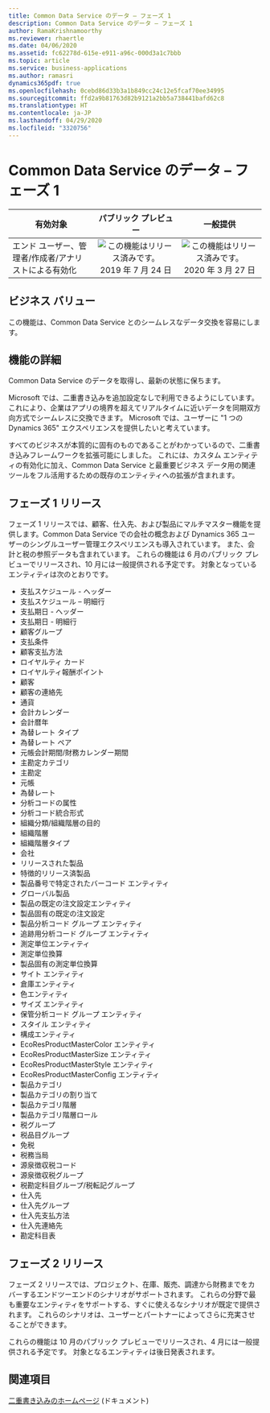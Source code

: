 ```yaml
---
title: Common Data Service のデータ – フェーズ 1
description: Common Data Service のデータ – フェーズ 1
author: RamaKrishnamoorthy
ms.reviewer: rhaertle
ms.date: 04/06/2020
ms.assetid: fc62278d-615e-e911-a96c-000d3a1c7bbb
ms.topic: article
ms.service: business-applications
ms.author: ramasri
dynamics365pdf: true
ms.openlocfilehash: 0cebd86d33b3a1b849cc24c12e5fcaf70ee34995
ms.sourcegitcommit: ffd2a9b81763d82b9121a2bb5a738441bafd62c8
ms.translationtype: HT
ms.contentlocale: ja-JP
ms.lasthandoff: 04/29/2020
ms.locfileid: "3320756"
---
```

# <a name="data-in-common-data-service--phase-1"></a>Common Data Service のデータ – フェーズ 1


| 有効対象    |  パブリック プレビュー | 一般提供 | 
| ---------- | :----------: |:----------: |
|エンド ユーザー、管理者/作成者/アナリストによる有効化|![この機能はリリース済みです。](/dynamics365-release-plan/media/green-checkmark.png "この機能はリリース済みです。") 2019 年 7 月 24 日| ![この機能はリリース済みです。](/dynamics365-release-plan/media/green-checkmark.png "この機能はリリース済みです。") 2020 年 3 月 27 日|


## <a name="business-value"></a>ビジネス バリュー
<!-- bv start -->
この機能は、Common Data Service とのシームレスなデータ交換を容易にします。
<!-- bv end -->



## <a name="feature-details"></a>機能の詳細
<!--feature detail start -->
Common Data Service のデータを取得し、最新の状態に保ちます。 

Microsoft では、二重書き込みを追加設定なしで利用できるようにしています。 これにより、企業はアプリの境界を超えてリアルタイムに近いデータを同期双方向方式でシームレスに交換できます。 Microsoft では、ユーザーに "1 つの Dynamics 365" エクスペリエンスを提供したいと考えています。 

すべてのビジネスが本質的に固有のものであることがわかっているので、二重書き込みフレームワークを拡張可能にしました。 これには、カスタム エンティティの有効化に加え、Common Data Service と最重要ビジネス データ用の関連ツールをフル活用するための既存のエンティティへの拡張が含まれます。

## <a name="phase-1-release"></a>フェーズ 1 リリース
フェーズ 1 リリースでは、顧客、仕入先、および製品にマルチマスター機能を提供します。Common Data Service での会社の概念および Dynamics 365 ユーザーのシングルユーザー管理エクスペリエンスも導入されています。 また、会計と税の参照データも含まれています。 これらの機能は 6 月のパブリック プレビューでリリースされ、10 月には一般提供される予定です。 対象となっているエンティティは次のとおりです。 

* 支払スケジュール - ヘッダー  
* 支払スケジュール – 明細行
* 支払期日 - ヘッダー
* 支払期日 - 明細行
* 顧客グループ
* 支払条件
* 顧客支払方法
* ロイヤルティ カード
* ロイヤルティ報酬ポイント
* 顧客
* 顧客の連絡先
* 通貨
* 会計カレンダー
* 会計暦年
* 為替レート タイプ
* 為替レート ペア
* 元帳会計期間/財務カレンダー期間
* 主勘定カテゴリ
* 主勘定
* 元帳
* 為替レート
* 分析コードの属性
* 分析コード統合形式
* 組織分類/組織階層の目的
* 組織階層
* 組織階層タイプ
* 会社
* リリースされた製品
* 特徴的リリース済製品
* 製品番号で特定されたバーコード エンティティ
* グローバル製品
* 製品の既定の注文設定エンティティ
* 製品固有の既定の注文設定
* 製品分析コード グループ エンティティ
* 追跡用分析コード グループ エンティティ
* 測定単位エンティティ
* 測定単位換算
* 製品固有の測定単位換算
* サイト エンティティ
* 倉庫エンティティ
* 色エンティティ
* サイズ エンティティ
* 保管分析コード グループ エンティティ
* スタイル エンティティ
* 構成エンティティ
* EcoResProductMasterColor エンティティ
* EcoResProductMasterSize エンティティ
* EcoResProductMasterStyle エンティティ
* EcoResProductMasterConfig エンティティ
* 製品カテゴリ
* 製品カテゴリの割り当て
* 製品カテゴリ階層
* 製品カテゴリ階層ロール
* 税グループ
* 税品目グループ
* 免税
* 税務当局
* 源泉徴収税コード
* 源泉徴収税グループ
* 税勘定科目グループ/税転記グループ
* 仕入先
* 仕入先グループ
* 仕入先支払方法
* 仕入先連絡先
* 勘定科目表

## <a name="phase-2-release"></a>フェーズ 2 リリース
フェーズ 2 リリースでは、プロジェクト、在庫、販売、調達から財務までをカバーするエンドツーエンドのシナリオがサポートされます。 これらの分野で最も重要なエンティティをサポートする、すぐに使えるなシナリオが既定で提供されます。 これらのシナリオは、ユーザーとパートナーによってさらに充実させることができます。 

これらの機能は 10 月のパブリック プレビューでリリースされ、4 月には一般提供される予定です。 対象となるエンティティは後日発表されます。
<!--feature detail end -->










## <a name="see-also"></a>関連項目
<!--docs start-->
[二重書き込みのホームページ](https://docs.microsoft.com/dynamics365/fin-ops-core/dev-itpro/data-entities/dual-write/dual-write-home-page) (ドキュメント)
<!--docs end-->
